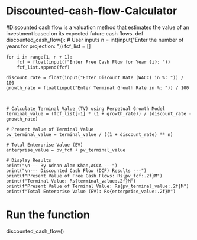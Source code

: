 # Discounted-cash-flow-Calculator
#Discounted cash flow is a valuation method that estimates the value of an investment based on its expected future cash flows. 
def discounted_cash_flow():
    # User inputs
    n = int(input("Enter the number of years for projection: "))
    fcf_list = []
    
    for i in range(1, n + 1):
        fcf = float(input(f"Enter Free Cash Flow for Year {i}: "))
        fcf_list.append(fcf)
    
    discount_rate = float(input("Enter Discount Rate (WACC) in %: ")) / 100
    growth_rate = float(input("Enter Terminal Growth Rate in %: ")) / 100

    

    # Calculate Terminal Value (TV) using Perpetual Growth Model
    terminal_value = (fcf_list[-1] * (1 + growth_rate)) / (discount_rate - growth_rate)

    # Present Value of Terminal Value
    pv_terminal_value = terminal_value / ((1 + discount_rate) ** n)

    # Total Enterprise Value (EV)
    enterprise_value = pv_fcf + pv_terminal_value

    # Display Results
    print("\n--- By Adnan Alam Khan,ACCA ---")
    print("\n--- Discounted Cash Flow (DCF) Results ---")
    print(f"Present Value of Free Cash Flows: Rs{pv_fcf:.2f}M")
    print(f"Terminal Value: Rs{terminal_value:.2f}M")
    print(f"Present Value of Terminal Value: Rs{pv_terminal_value:.2f}M")
    print(f"Total Enterprise Value (EV): Rs{enterprise_value:.2f}M")

# Run the function
discounted_cash_flow()
